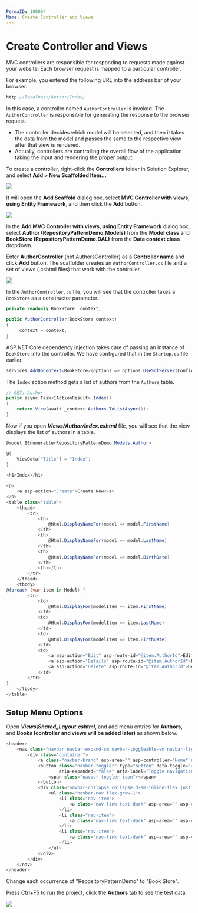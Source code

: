 ```yaml
---
PermaID: 100004
Name: Create Controller and Views
---
```


# Create Controller and Views

MVC controllers are responsible for responding to requests made against your website. Each browser request is mapped to a particular controller. 

For example, you entered the following URL into the address bar of your browser.

```csharp
http://localhost/Author/Index/
```

In this case, a controller named `AuthorController` is invoked. The `AuthorController` is responsible for generating the response to the browser request.

 - The controller decides which model will be selected, and then it takes the data from the model and passes the same to the respective view after that view is rendered. 
 - Actually, controllers are controlling the overall flow of the application taking the input and rendering the proper output.

To create a controller, right-click the **Controllers** folder in Solution Explorer, and select **Add > New Scaffolded Item...**

<img src="images/create-controller-1.png">

It will open the **Add Scaffold** dialog box, select **MVC Controller with views, using Entity Framework**, and then click the **Add** button.

<img src="images/create-controller-2.png">

In the **Add MVC Controller with views, using Entity Framework** dialog box, select **Author (RepositoryPatternDemo.Models)** from the **Model class** and **BookStore (RepositoryPatternDemo.DAL)** from the **Data context class** dropdown.

Enter **AuthorController** (not AuthorsController) as a **Controller name** and click **Add** button. The scaffolder creates an `AuthorController.cs` file and a set of views (.cshtml files) that work with the controller. 

<img src="images/create-controller-3.png">

In the `AuthorController.cs` file, you will see that the controller takes a `BookStore` as a constructor parameter.

```csharp
private readonly BookStore _context;

public AuthorController(BookStore context)
{
    _context = context;
}
```

ASP.NET Core dependency injection takes care of passing an instance of `BookStore` into the controller. We have configured that in the `Startup.cs` file earlier.

```csharp
services.AddDbContext<BookStore>(options => options.UseSqlServer(Configuration.GetConnectionString("DefaultConnection")));
```

The `Index` action method gets a list of authors from the `Authors` table.

```csharp
// GET: Author
public async Task<IActionResult> Index()
{
    return View(await _context.Authors.ToListAsync());
}
```

Now if you open ***Views/Author/Index.cshtml*** file, you will see that the view displays the list of authors in a table.

```csharp
@model IEnumerable<RepositoryPatternDemo.Models.Author>

@{
    ViewData["Title"] = "Index";
}

<h1>Index</h1>

<p>
    <a asp-action="Create">Create New</a>
</p>
<table class="table">
    <thead>
        <tr>
            <th>
                @Html.DisplayNameFor(model => model.FirstName)
            </th>
            <th>
                @Html.DisplayNameFor(model => model.LastName)
            </th>
            <th>
                @Html.DisplayNameFor(model => model.BirthDate)
            </th>
            <th></th>
        </tr>
    </thead>
    <tbody>
@foreach (var item in Model) {
        <tr>
            <td>
                @Html.DisplayFor(modelItem => item.FirstName)
            </td>
            <td>
                @Html.DisplayFor(modelItem => item.LastName)
            </td>
            <td>
                @Html.DisplayFor(modelItem => item.BirthDate)
            </td>
            <td>
                <a asp-action="Edit" asp-route-id="@item.AuthorId">Edit</a> |
                <a asp-action="Details" asp-route-id="@item.AuthorId">Details</a> |
                <a asp-action="Delete" asp-route-id="@item.AuthorId">Delete</a>
            </td>
        </tr>
}
    </tbody>
</table>
```

## Setup Menu Options

Open ***Views\Shared\_Layout.cshtml***, and add menu entries for **Authors**, and **Books (controller and views will be added later)** as shown below.

```csharp
<header>
    <nav class="navbar navbar-expand-sm navbar-toggleable-sm navbar-light bg-white border-bottom box-shadow mb-3">
        <div class="container">
            <a class="navbar-brand" asp-area="" asp-controller="Home" asp-action="Index">RepositoryPatternDemo</a>
            <button class="navbar-toggler" type="button" data-toggle="collapse" data-target=".navbar-collapse" aria-controls="navbarSupportedContent"
                    aria-expanded="false" aria-label="Toggle navigation">
                <span class="navbar-toggler-icon"></span>
            </button>
            <div class="navbar-collapse collapse d-sm-inline-flex justify-content-between">
                <ul class="navbar-nav flex-grow-1">
                    <li class="nav-item">
                        <a class="nav-link text-dark" asp-area="" asp-controller="Home" asp-action="Index">Home</a>
                    </li>
                    <li class="nav-item">
                        <a class="nav-link text-dark" asp-area="" asp-controller="Author" asp-action="Index">Authors</a>
                    </li>
                    <li class="nav-item">
                        <a class="nav-link text-dark" asp-area="" asp-controller="Home" asp-action="Privacy">Privacy</a>
                    </li>
                </ul>
            </div>
        </div>
    </nav>
</header>
```

Change each occurrence of "RepositoryPatternDemo" to "Book Store".

Press Ctrl+F5 to run the project, click the **Authors** tab to see the test data.

<img src="images/create-controller-4.png">
